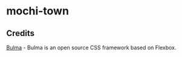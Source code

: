 # mochi-town

## Credits

[Bulma](https://bulma.io/) - Bulma is an open source CSS framework based on Flexbox.